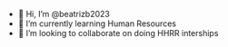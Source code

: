 - 👋 Hi, I’m @beatrizb2023
- 🌱 I’m currently learning Human Resources
- 💞️ I’m looking to collaborate on doing HHRR interships

<!---
beatrizb2023/beatrizb2023 is a ✨ special ✨ repository because its `README.md` (this file) appears on your GitHub profile.
You can click the Preview link to take a look at your changes.
--->
